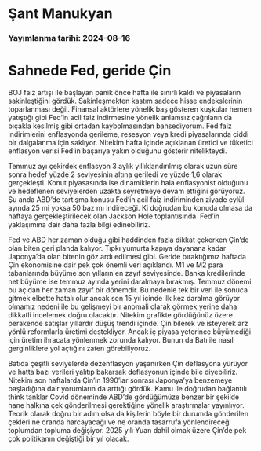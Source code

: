# Şant Manukyan

### Yayımlanma tarihi: 2024-08-16

# Sahnede Fed, geride Çin

BOJ faiz artışı ile başlayan panik önce hafta ile sınırlı kaldı ve piyasaların sakinleştiğini gördük. Sakinleşmekten kastım sadece hisse endekslerinin toparlanması değil. Finansal aktörlere yönelik baş gösteren kuşkular hemen yatıştığı gibi Fed’in acil faiz indirmesine yönelik anlamsız çağrıların da bıçakla kesilmiş gibi ortadan kaybolmasından bahsediyorum. Fed faiz indirimlerini enflasyonda gerileme, resesyon veya kredi piyasalarında ciddi bir dalgalanma için saklıyor. Nitekim hafta içinde açıklanan üretici ve tüketici enflasyon verisi Fed’in başarıya yakın olduğunu gösterir nitelikteydi.

Temmuz ayı çekirdek enflasyon 3 aylık yıllıklandırılmış olarak uzun süre sonra hedef yüzde 2 seviyesinin altına geriledi ve yüzde 1,6 olarak gerçekleşti. Konut piyasasında ise dinamiklerin hala enflasyonist olduğunu ve hedeflenen seviyelerden uzakta seyretmeye devam ettiğini görüyoruz. Şu anda ABD’de tartışma konusu Fed’in acil faiz indiriminden ziyade eylül ayında 25 mi yoksa 50 baz mı indireceği. Ki doğrudan bu konuda olmasa da haftaya gerçekleştirilecek olan Jackson Hole toplantısında  Fed’in yaklaşımına dair daha fazla bilgi edinebiliriz.



Fed ve ABD her zaman olduğu gibi haddinden fazla dikkat çekerken Çin’de olan biten geri planda kalıyor. Tıpkı yumurta kapıya dayanana kadar Japonya’da olan bitenin göz ardı edilmesi gibi. Geride bıraktığımız haftada Çin ekonomisine dair pek çok önemli veri açıklandı. M1 ve M2 para tabanlarında büyüme son yılların en zayıf seviyesinde. Banka kredilerinde net büyüme ise temmuz ayında yerini daralmaya bırakmış. Temmuz dönemi bu açıdan her zaman zayıf bir dönemdir. Bu nedenle tek bir veri ile sonuca gitmek elbette hatalı olur ancak son 15 yıl içinde ilk kez daralma görüyor olmamız nedeni ile bu gelişmeyi bir anomali olarak görmek yerine daha dikkatli incelemek doğru olacaktır. Nitekim grafikte gördüğünüz üzere perakende satışlar yıllardır düşüş trendi içinde. Çin bilerek ve isteyerek arz yönlü reformlarla üretimi destekliyor. Ancak iç piyasa yeterince büyümediği için üretim ihracata yönlenmek zorunda kalıyor. Bunun da Batı ile nasıl gerginliklere yol açtığını zaten görebiliyoruz.

Batıda çeşitli seviyelerde dezenflasyon yaşanırken Çin deflasyona yürüyor ve hatta bazı verileri yalıtıp bakarsak deflasyonun içinde bile diyebiliriz. Nitekim son haftalarda Çin’in 1990’lar sonrası Japonya’ya benzemeye başladığına dair yorumların da arttığı gördük. Kamu ile doğrudan bağlantılı think tanklar Covid döneminde ABD’de gördüğümüze benzer bir şekilde hane halkına çek gönderilmesi gerektiğine yönelik araştırmalar yayınlıyor. Teorik olarak doğru bir adım olsa da kişilerin böyle bir durumda gönderilen çekleri ne oranda harcayacağı ve ne oranda tasarrufa yönlendireceği toplumdan topluma değişiyor. 2025 yılı Yuan dahil olmak üzere Çin’de pek çok politikanın değiştiği bir yıl olacak.

